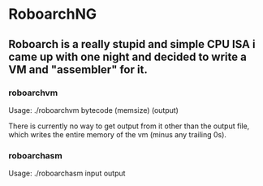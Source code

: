 # RoboarchNG
## Roboarch is a really stupid and simple CPU ISA i came up with one night and decided to write a VM and "assembler" for it.

### roboarchvm
Usage: ./roboarchvm bytecode (memsize) (output)

There is currently no way to get output from it other than the output file, which writes the entire memory of the vm (minus any trailing 0s).


### roboarchasm
Usage: ./roboarchasm input output
